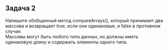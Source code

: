 ## Задача 2

Напишите обобщенный метод compareArrays(), который принимает два массива и возвращает true, если они одинаковые, и false в противном случае.  
Массивы могут быть любого типа данных, но должны иметь одинаковую длину и содержать элементы одного типа.
